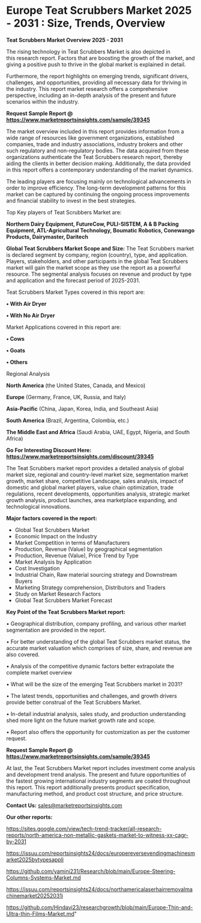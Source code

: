 # Europe Teat Scrubbers Market 2025 - 2031 : Size, Trends, Overview

<Strong> Teat Scrubbers Market Overview 2025 - 2031</strong>

The rising technology in Teat Scrubbers Market is also depicted in this research report. Factors that are boosting the growth of the market, and giving a positive push to thrive in the global market is explained in detail.

Furthermore, the report highlights on emerging trends, significant drivers, challenges, and opportunities, providing all necessary data for thriving in the industry. This report market research offers a comprehensive perspective, including an in-depth analysis of the present and future scenarios within the industry.

<strong>Request Sample Report @ <a href=https://www.marketreportsinsights.com/sample/39345>https://www.marketreportsinsights.com/sample/39345</a></strong>

The market overview included in this report provides information from a wide range of resources like government organizations, established companies, trade and industry associations, industry brokers and other such regulatory and non-regulatory bodies. The data acquired from these organizations authenticate the Teat Scrubbers research report, thereby aiding the clients in better decision making. Additionally, the data provided in this report offers a contemporary understanding of the market dynamics.

The leading players are focusing mainly on technological advancements in order to improve efficiency. The long-term development patterns for this market can be captured by continuing the ongoing process improvements and financial stability to invest in the best strategies.

Top Key players of Teat Scrubbers Market are:

<strong>Northern Dairy Equipment, FutureCow, PULI-SISTEM, A & B Packing Equipment, ATL-Agricultural Technology, Boumatic Robotics, Conewango Products, Dairymaster, Daritech</strong>

<strong><b>Global Teat Scrubbers Market Scope and Size:</b></strong>
The Teat Scrubbers market is declared segment by company, region (country), type, and application. Players, stakeholders, and other participants in the global Teat Scrubbers market will gain the market scope as they use the report as a powerful resource. The segmental analysis focuses on revenue and product by type and application and the forecast period of 2025-2031.

Teat Scrubbers Market Types covered in this report are:

<strong>•  With Air Dryer

•  With No Air Dryer</strong>

Market Applications covered in this report are:

<strong>•  Cows

•  Goats

•  Others</strong> 

Regional Analysis

<strong>North America</strong> (the United States, Canada, and Mexico)

<strong>Europe</strong> (Germany, France, UK, Russia, and Italy)

<strong>Asia-Pacific</strong> (China, Japan, Korea, India, and Southeast Asia)

<strong>South America</strong> (Brazil, Argentina, Colombia, etc.)

<strong>The Middle East and Africa</strong> (Saudi Arabia, UAE, Egypt, Nigeria, and South Africa)

<strong>Go For Interesting Discount Here: <a href=https://www.marketreportsinsights.com/discount/39345>https://www.marketreportsinsights.com/discount/39345</a></strong>

The Teat Scrubbers market report provides a detailed analysis of global market size, regional and country-level market size, segmentation market growth, market share, competitive Landscape, sales analysis, impact of domestic and global market players, value chain optimization, trade regulations, recent developments, opportunities analysis, strategic market growth analysis, product launches, area marketplace expanding, and technological innovations.

<strong><b>Major factors covered in the report:</b></strong>
<ul>
  <li>Global Teat Scrubbers Market </li>
  <li>Economic Impact on the Industry</li>
  <li>Market Competition in terms of Manufacturers</li>
  <li>Production, Revenue (Value) by geographical segmentation</li>
  <li>Production, Revenue (Value), Price Trend by Type</li>
  <li>Market Analysis by Application</li>
  <li>Cost Investigation</li>
  <li>Industrial Chain, Raw material sourcing strategy and Downstream Buyers</li>
  <li>Marketing Strategy comprehension, Distributors and Traders</li>
  <li>Study on Market Research Factors</li>
  <li>Global Teat Scrubbers Market Forecast</li>
</ul>

<strong><b>Key Point of the Teat Scrubbers Market report:</b></strong>

• Geographical distribution, company profiling, and various other market segmentation are provided in the report.

• For better understanding of the global Teat Scrubbers market status, the accurate market valuation which comprises of size, share, and revenue are also covered.

• Analysis of the competitive dynamic factors better extrapolate the complete market overview

• What will be the size of the emerging Teat Scrubbers market in 2031?

• The latest trends, opportunities and challenges, and growth drivers provide better construal of the Teat Scrubbers Market.

• In-detail industrial analysis, sales study, and production understanding shed more light on the future market growth rate and scope.

• Report also offers the opportunity for customization as per the customer request.

<strong>Request Sample Report @ <a href=https://www.marketreportsinsights.com/sample/39345>https://www.marketreportsinsights.com/sample/39345</a></strong>

At last, the Teat Scrubbers Market report includes investment come analysis and development trend analysis. The present and future opportunities of the fastest growing international industry segments are coated throughout this report. This report additionally presents product specification, manufacturing method, and product cost structure, and price structure.

<strong>Contact Us:</strong>
sales@marketreportsinsights.com

<strong>Our other reports:</strong>

<a href=https://sites.google.com/view/tech-trend-tracker/all-research-reports/north-america-non-metallic-gaskets-market-to-witness-xx-cagr-by-2031>https://sites.google.com/view/tech-trend-tracker/all-research-reports/north-america-non-metallic-gaskets-market-to-witness-xx-cagr-by-2031</a>

<a href=https://issuu.com/reportsinsights24/docs/europereversevendingmachinesmarket2025bytypesappli>https://issuu.com/reportsinsights24/docs/europereversevendingmachinesmarket2025bytypesappli</a>

<a href=https://github.com/yamini231/Research/blob/main/Europe-Steering-Columns-Systems-Market.md>https://github.com/yamini231/Research/blob/main/Europe-Steering-Columns-Systems-Market.md</a>

<a href=https://issuu.com/reportsinsights24/docs/northamericalaserhairremovalmachinemarket20252031i>https://issuu.com/reportsinsights24/docs/northamericalaserhairremovalmachinemarket20252031i</a>

<a href=https://github.com/Hindavi23/researchgrowth/blob/main/Europe-Thin-and-Ultra-thin-Films-Market.md>https://github.com/Hindavi23/researchgrowth/blob/main/Europe-Thin-and-Ultra-thin-Films-Market.md</a>"
